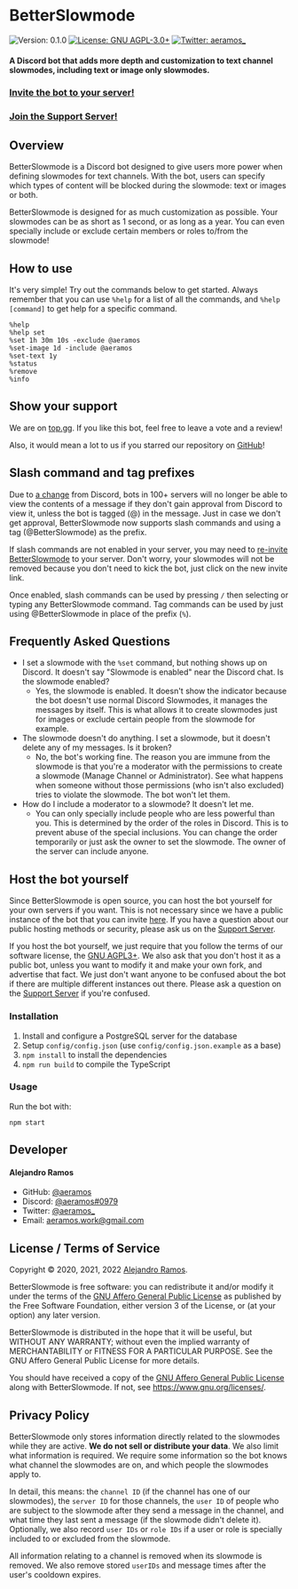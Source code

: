# BetterSlowmode
![Version: 0.1.0](https://img.shields.io/badge/version-0.1.0-blue.svg)
[![License: GNU AGPL-3.0+](https://img.shields.io/github/license/aeramos/BetterSlowmode)](./LICENSE.txt)
[![Twitter: aeramos_](https://img.shields.io/twitter/follow/aeramos_.svg)](https://twitter.com/aeramos_)

#### A Discord bot that adds more depth and customization to text channel slowmodes, including text or image only slowmodes.

### [Invite the bot to your server!](https://discord.com/api/oauth2/authorize?client_id=733458562101280788&permissions=10240&scope=bot%20applications.commands )
### [Join the Support Server!](https://discord.com/invite/JUE8keP)

## Overview
BetterSlowmode is a Discord bot designed to give users more power when defining slowmodes for text
channels. With the bot, users can specify which types of content will be blocked during the slowmode:
text or images or both.

BetterSlowmode is designed for as much customization as possible. Your slowmodes can be as short as
1 second, or as long as a year. You can even specially include or exclude certain members or roles to/from the slowmode!

## How to use
It's very simple! Try out the commands below to get started. Always remember that you can use `%help` for a list of all
the commands, and `%help [command]` to get help for a specific command.
```
%help
%help set
%set 1h 30m 10s -exclude @aeramos
%set-image 1d -include @aeramos
%set-text 1y
%status
%remove
%info
```

## Show your support
We are on [top.gg](https://top.gg/bot/733458562101280788). If you like this bot, feel free to leave a vote and a review!

Also, it would mean a lot to us if you starred our repository on [GitHub](https://github.com/aeramos/BetterSlowmode)!

## Slash command and tag prefixes
Due to [a change](https://support-dev.discord.com/hc/en-us/articles/4404772028055-Message-Content-Privileged-Intent-for-Verified-Bots)
from Discord, bots in 100+ servers will no longer be able to view the contents of a message if they don't gain approval
from Discord to view it, unless the bot is tagged (@) in the message. Just in case we don't get approval, BetterSlowmode
now supports slash commands and using a tag (@BetterSlowmode) as the prefix.

If slash commands are not enabled in your server, you may need to [re-invite BetterSlowmode](https://discord.com/api/oauth2/authorize?client_id=733458562101280788&permissions=10240&scope=bot%20applications.commands)
to your server. Don't worry, your slowmodes will not be removed because you don't need to kick the bot, just click on
the new invite link.

Once enabled, slash commands can be used by pressing `/` then selecting or typing any BetterSlowmode command. Tag
commands can be used by just using @BetterSlowmode in place of the prefix (`%`).

## Frequently Asked Questions
- I set a slowmode with the `%set` command, but nothing shows up on Discord. It doesn't say "Slowmode is enabled" near
  the Discord chat. Is the slowmode enabled?
    - Yes, the slowmode is enabled. It doesn't show the indicator because the bot doesn't use normal Discord Slowmodes,
      it manages the messages by itself. This is what allows it to create slowmodes just for images or exclude certain
      people from the slowmode for example.
- The slowmode doesn't do anything. I set a slowmode, but it doesn't delete any of my messages. Is it broken?
    - No, the bot's working fine. The reason you are immune from the slowmode is that you're a moderator with the
      permissions to create a slowmode (Manage Channel or Administrator). See what happens when someone without those
      permissions (who isn't also excluded) tries to violate the slowmode. The bot won't let them.
- How do I include a moderator to a slowmode? It doesn't let me.
    - You can only specially include people who are less powerful than you. This is determined by the order of the roles
      in Discord. This is to prevent abuse of the special inclusions. You can change the order temporarily or just ask
      the owner to set the slowmode. The owner of the server can include anyone.

## Host the bot yourself
Since BetterSlowmode is open source, you can host the bot yourself for your own servers if you want. 
This is not necessary since we have a public instance of the bot that you can invite [here](https://discord.com/api/oauth2/authorize?client_id=733458562101280788&permissions=10240&scope=bot).
If you have a question about our public hosting methods or security, please ask us on the [Support Server](https://discord.com/invite/JUE8keP).

If you host the bot yourself, we just require that you follow the terms of our software license, the [GNU AGPL3+](./LICENSE.txt).
We also ask that you don't host it as a public bot, unless you want to modify it and make your own fork, and advertise
that fact. We just don't want anyone to be confused about the bot if there are multiple different instances out there.
Please ask a question on the [Support Server](https://discord.com/invite/JUE8keP) if you're confused.

### Installation
1. Install and configure a PostgreSQL server for the database
2. Setup `config/config.json` (use `config/config.json.example` as a base)
3. `npm install` to install the dependencies
4. `npm run build` to compile the TypeScript

### Usage
Run the bot with:
```
npm start
```

## Developer
#### Alejandro Ramos

- GitHub: [@aeramos](https://github.com/aeramos)
- Discord: [@aeramos#0979](https://discord.com/users/733391783324680234)
- Twitter: [@aeramos_](https://twitter.com/aeramos_)
- Email: [aeramos.work@gmail.com](mailto:aeramos.work@gmail.com)

## License / Terms of Service
Copyright © 2020, 2021, 2022 [Alejandro Ramos](https://github.com/aeramos).

BetterSlowmode is free software: you can redistribute it and/or modify it under the terms of the
[GNU Affero General Public License](./LICENSE.txt) as published by the Free Software Foundation, either version 3 of the
License, or (at your option) any later version.

BetterSlowmode is distributed in the hope that it will be useful, but WITHOUT ANY WARRANTY; without even the implied
warranty of MERCHANTABILITY or FITNESS FOR A PARTICULAR PURPOSE. See the GNU Affero General Public License for more
details.

You should have received a copy of the [GNU Affero General Public License](./LICENSE.txt) along with BetterSlowmode. 
If not, see <https://www.gnu.org/licenses/>.

## Privacy Policy
BetterSlowmode only stores information directly related to the slowmodes while they are active. **We do not sell or
distribute your data**. We also limit what information is required. We require some information so the bot knows what
channel the slowmodes are on, and which people the slowmodes apply to.

In detail, this means: the `channel ID` (if the channel has one of our slowmodes), the `server ID` for those channels,
the `user ID` of people who are subject to the slowmode after they send a message in the channel, and what time they
last sent a message (if the slowmode didn't delete it). Optionally, we also record `user IDs` or `role IDs` if a user or
role is specially included to or excluded from the slowmode.

All information relating to a channel is removed when its slowmode is removed. We also remove stored `userIDs` and
message times after the user's cooldown expires.
